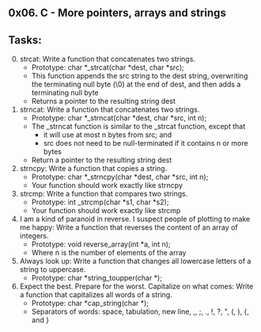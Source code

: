 0x06. C - More pointers, arrays and strings
-------------------------------------------
## Tasks:
0. strcat: Write a function that concatenates two strings.
	* Prototype: char *_strcat(char *dest, char *src);
	* This function appends the src string to the dest string, overwriting the terminating null byte (\0) at the end of dest, and then adds a terminating null byte
	* Returns a pointer to the resulting string dest
1. strncat: Write a function that concatenates two strings.
	* Prototype: char *_strncat(char *dest, char *src, int n);
	* The _strncat function is similar to the _strcat function, except that
		* it will use at most n bytes from src; and
		* src does not need to be null-terminated if it contains n or more bytes
	* Return a pointer to the resulting string dest
2. strncpy: Write a function that copies a string.
	* Prototype: char *_strncpy(char *dest, char *src, int n);
	* Your function should work exactly like strncpy
3. strcmp: Write a function that compares two strings.
	* Prototype: int _strcmp(char *s1, char *s2);
	* Your function should work exactly like strcmp
4. I am a kind of paranoid in reverse. I suspect people of plotting to make me happy: Write a function that reverses the content of an array of integers.
	* Prototype: void reverse_array(int *a, int n);
	* Where n is the number of elements of the array
5. Always look up: Write a function that changes all lowercase letters of a string to uppercase.
	* Prototype: char *string_toupper(char *);
6. Expect the best. Prepare for the worst. Capitalize on what comes: Write a function that capitalizes all words of a string.
	* Prototype: char *cap_string(char *);
	* Separators of words: space, tabulation, new line, ,, ;, ., !, ?, ", (, ), {, and }

